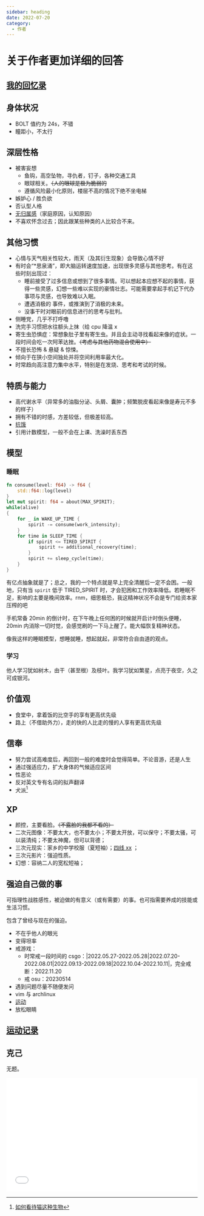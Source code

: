 ```yaml
---
sidebar: heading
date: 2022-07-20
category:
  - 作者
---
```


# 关于作者更加详细的回答

## [我的回忆录](./memories.md)

## 身体状况

- BOLT 值约为 24s，不错
- 瞳距小，不太行

## 深层性格

- 被害妄想
  - 鱼钩，高空坠物，寻仇者，钉子，各种交通工具
  - 眼球相关。~~（人的眼球是极为脆弱的~~
  - 遵循风险最小化原则，楼层不高的情况下绝不坐电梯
- 嫉妒心 / 胜负欲
- 否认型人格
- [无归属感](https://t.me/withabsolutex/774)（家庭原因，认知原因）
- 不喜欢怀念过去；因此跟某些种类的人比较合不来。

## 其他习惯

- 心情与天气相关性较大，雨天（及其衍生现象）会导致心情不好
- 有时会“\*思泉涌”，即大脑运转速度加速，出现很多灵感与其他思考。有在这些时刻出现过：
  - 睡前接受了过多信息或想到了很多事情。可以想起本应想不起的事情，获得一些灵感，幻想一些难以实现的豪情壮志。可能需要拿起手机记下代办事项与灵感，也导致难以入眠。
  - 遭遇消极的 事件，或推演到了消极的未来。
  - 没事干时对眼前的信息进行的思考与批判。
- 侧睡党，几乎不打呼噜
- 洗完手习惯把水往额头上抹（给 cpu 降温 x
- 寄生虫恐惧症：常想象肚子里有寄生虫。并且会主动寻找看起来像的症状。一段时间会吃一次阿苯达挫。~~（考虑与其他药物混合使用中）~~
- 不擅长恐怖 & 悬疑 & 惊悚。
- 倾向于在狭小空间独处并将空间利用率最大化。
- 时常趋向高注意力集中水平，特别是在发烧、思考和考试的时候。

## 特质与能力

- 高代谢水平（异常多的油脂分泌、头屑、囊肿；频繁脱皮<span class="heimu" title="你知道的太多了">看起来像是寿元不多的样子</span>）
- 拥有不错的时感，方差较低，但极差较高。
- [抗饿](../hide/memories.md#饿)
- 引用计数模型，一般不会在上课、洗澡时丢东西

## 模型

### 睡眠

```rs
fn consume(level: f64) -> f64 {
    std::f64::log(level)
}
let mut spirit: f64 = about(MAX_SPIRIT);
while(alive)
{
    for _ in WAKE_UP_TIME {
        spirit -= consume(work_intensity);
    }
    for time in SLEEP_TIME {
        if spirit <= TIRED_SPIRIT {
            spirit += additional_recovery(time);
        }
        spirit += sleep_cycle(time);
    }
}
```

有亿点抽象就是了；总之，我的一个特点就是早上完全清醒后一定不会困。一般地，只有当 `spirit` 低于 TIRED_SPIRIT 时，才会犯困和工作效率降低。若睡眠不足，影响的主要是晚间效率。<span class="heimu" title="你知道的太多了">rnm，细思极恐，我这精神状况不会是专门给资本家压榨的吧</span>

手机常备 20min 的倒计时，在下午晚上任何困的时候就开启计时倒头便睡，20min 内消除一切时觉，会感觉刷的一下马上醒了。能大幅恢复精神状态。

像我这样的睡眠模型，想睡就睡，想起就起，非常符合自由道的观点。

### 学习

他人学习犹如树木，由干（甚至根）及枝叶。我学习犹如繁星，点亮于夜空，久之可成银河。

## 价值观

- 食堂中，拿着饭的比空手的享有更高优先级
- 路上（不借助外力），走的快的人比走的慢的人享有更高优先级

## 信奉

- 努力尝试高难度后，再回到一般的难度时会觉得简单。不论音游，还是人生
- 通过强适应力，扩大身体的气候适应区间
- 性恶论
- 反对英文专有名词的拟声翻译
- 犬派[^1]

[^1]: [如何看待猫这种生物](../gossip/consider.md#如何看待猫这种生物)

## XP

- 颜控，主要看脸。~~（不露脸的我都不看的）~~
- 二次元图像：不要太大，也不要太小；不要太开放，可以保守；不要太骚，可以装清纯；不要太神魔，但可以背德；
- 三次元现实：家乡的中学校服（夏短袖）；[四线 xx](https://t.me/withabsolutex/701) <Badge text="特定个体"/>；
- 三次元影片：强迫性质。
- 幻想：容纳二人的宽松短袖；

## 强迫自己做的事

可指理性战胜感性，被迫做的有意义（或有需要）的事。也可指需要养成的技能或生活习惯。

包含了曾经与现在的强迫。

- 不在乎他人的眼光
- 变得坦率
- 戒游戏：
  - 时常戒一段时间的 csgo：|2022.05.27-2022.05.28|2022.07.20-2022.08.01|2022.09.13-2022.09.18|2022.10.04-2022.10.11|，完全戒断：2022.11.20
  - 戒 osu：20230514
- 遇到问题尽量不随便发问
- vim 与 archlinux
- [运动](./sports.md)
- 放松眼睛

## [运动记录](./sports.md)

## 克己

无题。

<iframe frameborder="no" src="/charts/xxx_interval.html" width="100%" height="300" loading="lazy"></iframe>

